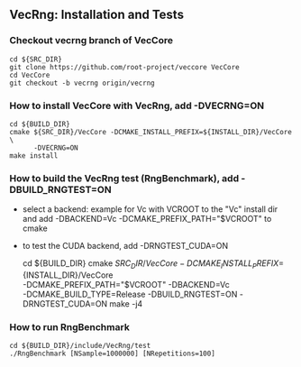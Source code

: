 ## VecRng: Installation and Tests

### Checkout vecrng branch of VecCore

    cd ${SRC_DIR}
    git clone https://github.com/root-project/veccore VecCore
    cd VecCore
    git checkout -b vecrng origin/vecrng

### How to install VecCore with VecRng, add -DVECRNG=ON

    cd ${BUILD_DIR}
    cmake ${SRC_DIR}/VecCore -DCMAKE_INSTALL_PREFIX=${INSTALL_DIR}/VecCore \
          -DVECRNG=ON
    make install

### How to build the VecRng test (RngBenchmark), add -DBUILD_RNGTEST=ON 
 - select a backend: example for Vc with VCROOT to the "Vc" install dir 
   and add -DBACKEND=Vc -DCMAKE_PREFIX_PATH="$VCROOT" to cmake
 - to test the CUDA backend, add -DRNGTEST_CUDA=ON

    cd ${BUILD_DIR}
    cmake $SRC_DIR/VecCore -DCMAKE_INSTALL_PREFIX=${INSTALL_DIR}/VecCore \
          -DCMAKE_PREFIX_PATH="$VCROOT" -DBACKEND=Vc \
          -DCMAKE_BUILD_TYPE=Release -DBUILD_RNGTEST=ON -DRNGTEST_CUDA=ON
    make -j4

### How to run RngBenchmark

    cd ${BUILD_DIR}/include/VecRng/test
    ./RngBenchmark [NSample=1000000] [NRepetitions=100]

